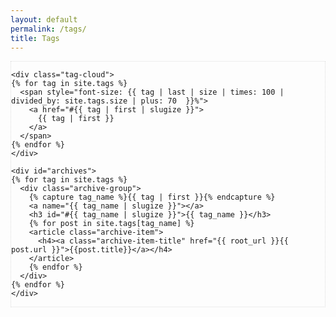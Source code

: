 ```yaml
---
layout: default
permalink: /tags/
title: Tags
---
```



<div class="post">
  <!-- Wrapper Start -->
  <section id="intro" style="border: 1px dotted #ddd;">


    <div class="tag-cloud">
    {% for tag in site.tags %}
      <span style="font-size: {{ tag | last | size | times: 100 | divided_by: site.tags.size | plus: 70  }}%">
        <a href="#{{ tag | first | slugize }}">
          {{ tag | first }}
        </a>
      </span>
    {% endfor %}
    </div>

    <div id="archives">
    {% for tag in site.tags %}
      <div class="archive-group">
        {% capture tag_name %}{{ tag | first }}{% endcapture %}
        <a name="{{ tag_name | slugize }}"></a>
        <h3 id="#{{ tag_name | slugize }}">{{ tag_name }}</h3>
        {% for post in site.tags[tag_name] %}
        <article class="archive-item">
          <h4><a class="archive-item-title" href="{{ root_url }}{{ post.url }}">{{post.title}}</a></h4>
        </article>
        {% endfor %}
      </div>
    {% endfor %}
    </div>

  </section>
  </div>
